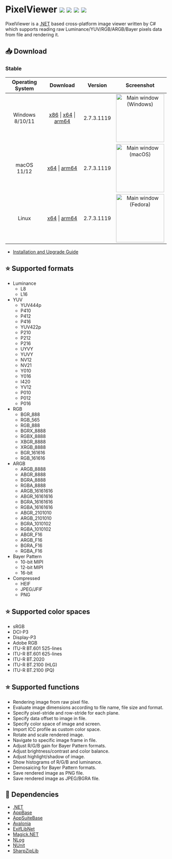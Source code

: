 # PixelViewer [![](https://img.shields.io/github/release-date-pre/carina-studio/PixelViewer?style=flat)](https://github.com/carina-studio/PixelViewer/releases/tag/2.0.3.325) ![](https://img.shields.io/github/downloads/carina-studio/PixelViewer/total) [![](https://img.shields.io/github/last-commit/carina-studio/PixelViewer?style=flat)](https://github.com/carina-studio/PixelViewer/commits/master) [![](https://img.shields.io/github/license/carina-studio/PixelViewer?style=flat)](https://github.com/carina-studio/PixelViewer/blob/master/LICENSE.md)

PixelViewer is a [.NET](https://dotnet.microsoft.com/) based cross-platform image viewer written by C# which supports reading raw Luminance/YUV/RGB/ARGB/Bayer pixels data from file and rendering it.

## 📥 Download

### Stable
Operating System                      | Download | Version | Screenshot
:------------------------------------:|:--------:|:-------:|:----------:
Windows 8/10/11                       |[x86](https://github.com/carina-studio/PixelViewer/releases/download/2.7.3.1119/PixelViewer-2.7.3.1119-win-x86.zip) &#124; [x64](https://github.com/carina-studio/PixelViewer/releases/download/2.7.3.1119/PixelViewer-2.7.3.1119-win-x64.zip) &#124; [arm64](https://github.com/carina-studio/PixelViewer/releases/download/2.7.3.1119/PixelViewer-2.7.3.1119-win-arm64.zip)|2.7.3.1119|[<img src="https://carinastudio.azurewebsites.net/PixelViewer/Screenshots/MainWindow_Windows_Thumb.png" alt="Main window (Windows)" width="150"/>](https://carinastudio.azurewebsites.net/PixelViewer/Screenshots/MainWindow_Windows.png)
macOS 11/12                           |[x64](https://github.com/carina-studio/PixelViewer/releases/download/2.7.3.1119/PixelViewer-2.7.3.1119-osx-x64.zip) &#124; [arm64](https://github.com/carina-studio/PixelViewer/releases/download/2.7.3.1119/PixelViewer-2.7.3.1119-osx-arm64.zip)|2.7.3.1119|[<img src="https://carinastudio.azurewebsites.net/PixelViewer/Screenshots/MainWindow_macOS_Thumb.png" alt="Main window (macOS)" width="150"/>](https://carinastudio.azurewebsites.net/PixelViewer/Screenshots/MainWindow_macOS.png)
Linux                                 |[x64](https://github.com/carina-studio/PixelViewer/releases/download/2.7.3.1119/PixelViewer-2.7.3.1119-linux-x64.zip) &#124; [arm64](https://github.com/carina-studio/PixelViewer/releases/download/2.7.3.1119/PixelViewer-2.7.3.1119-linux-arm64.zip)|2.7.3.1119|[<img src="https://carinastudio.azurewebsites.net/PixelViewer/Screenshots/MainWindow_Fedora_Thumb.png" alt="Main window (Fedora)" width="150"/>](https://carinastudio.azurewebsites.net/PixelViewer/Screenshots/MainWindow_Fedora.png)

- [Installation and Upgrade Guide](https://carinastudio.azurewebsites.net/PixelViewer/InstallAndUpgrade)

## ⭐ Supported formats
* Luminance
  * L8
  * L16
* YUV
  * YUV444p
  * P410
  * P412
  * P416
  * YUV422p
  * P210
  * P212
  * P216
  * UYVY
  * YUVY
  * NV12
  * NV21
  * Y010
  * Y016
  * I420
  * YV12
  * P010
  * P012
  * P016
* RGB
  * BGR_888
  * RGB_565
  * RGB_888
  * BGRX_8888
  * RGBX_8888
  * XBGR_8888
  * XRGB_8888
  * BGR_161616
  * RGB_161616
* ARGB
  * ARGB_8888
  * ABGR_8888
  * BGRA_8888
  * RGBA_8888
  * ARGB_16161616
  * ABGR_16161616
  * BGRA_16161616
  * RGBA_16161616
  * ABGR_2101010
  * ARGB_2101010
  * BGRA_1010102
  * RGBA_1010102
  * ABGR_F16
  * ARGB_F16
  * BGRA_F16
  * RGBA_F16
* Bayer Pattern
  * 10-bit MIPI
  * 12-bit MIPI
  * 16-bit
* Compressed
  * HEIF
  * JPEG/JFIF
  * PNG
  
## ⭐ Supported color spaces
* sRGB
* DCI-P3
* Display-P3
* Adobe RGB
* ITU-R BT.601 525-lines
* ITU-R BT.601 625-lines
* ITU-R BT.2020
* ITU-R BT.2100 (HLG)
* ITU-R BT.2100 (PQ)

## ⭐ Supported functions
* Rendering image from raw pixel file.
* Evaluate image dimensions according to file name, file size and format.
* Specify pixel-stride and row-stride for each plane.
* Specify data offset to image in file.
* Specify color space of image and screen.
* Import ICC profile as custom color space.
* Rotate and scale rendered image.
* Navigate to specific image frame in file.
* Adjust R/G/B gain for Bayer Pattern formats.
* Adjust brightness/contrast and color balance.
* Adjust highlight/shadow of image.
* Show histograms of R/G/B and luminance.
* Demosaicing for Bayer Pattern formats.
* Save rendered image as PNG file.
* Save rendered image as JPEG/BGRA file.

## 🤝 Dependencies
* [.NET](https://dotnet.microsoft.com/)
* [AppBase](https://github.com/carina-studio/AppBase)
* [AppSuiteBase](https://github.com/carina-studio/AppSuiteBase)
* [Avalonia](https://github.com/AvaloniaUI/Avalonia)
* [ExifLibNet](https://github.com/oozcitak/exiflibrary)
* [Magick.NET](https://github.com/dlemstra/Magick.NET)
* [NLog](https://github.com/NLog/NLog)
* [NUnit](https://github.com/nunit/nunit)
* [SharpZipLib](https://github.com/icsharpcode/SharpZipLib)
